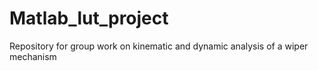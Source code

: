 # Matlab_lut_project
Repository for group work on kinematic and dynamic analysis of a wiper mechanism
